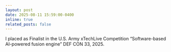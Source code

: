 ```yaml
---
layout: post
date: 2025-08-11 15:59:00-0400
inline: true
related_posts: false
---
```


I placed as Finalist in the U.S. Army xTechLive Competition “Software-based AI-powered fusion engine” DEF CON 33, 2025.
